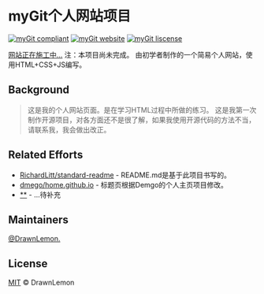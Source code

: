 # myGit个人网站项目
[![myGit compliant](https://img.shields.io/badge/readme%20style-standard-brightgreen.svg?style=flat-square)](https://github.com/DrawnLemon/myGit)
[![myGit website](https://camo.githubusercontent.com/1451c2e5c55947ec3a73acd387eb17533ce53da9f75d11762fa8525dfa37dcaa/68747470733a2f2f696d672e736869656c64732e696f2f776562736974652d75702d646f776e2d677265656e2d7265642f687474702f692e646d65676f2e636e2e737667)]()
[![myGit liscense](https://camo.githubusercontent.com/644bde8eef04dc396bbf98aa0af0c9443f443c88a6fb7668be7452786c88916d/68747470733a2f2f696d672e736869656c64732e696f2f6769746875622f6c6963656e73652f646d65676f2f686f6d652e6769746875622e696f2e737667)](https://github.com/DrawnLemon/myGit/blob/main/LICENSE)

[网站正在施工中...](/) 
注：本项目尚未完成。
由初学者制作的一个简易个人网站，使用HTML+CSS+JS编写。

## Background
> 这是我的个人网站页面。是在学习HTML过程中所做的练习。
> 这是我第一次制作开源项目，对各方面还不是很了解，如果我使用开源代码的方法不当，请联系我，我会做出改正。

## Related Efforts
- [RichardLitt/standard-readme](https://github.com/RichardLitt/standard-readme) - README.md是基于此项目书写的。
- [dmego/home.github.io](https://github.com/dmego/home.github.io#%E4%B8%AA%E4%BA%BA%E4%B8%BB%E9%A1%B5) - 标题页根据Demgo的个人主页项目修改。
- [**](/) - ...待补充

## Maintainers
[@DrawnLemon.](https://github.com/DrawnLemon)

## License
[MIT](https://github.com/DrawnLemon/myGit/blob/main/LICENSE) © DrawnLemon
